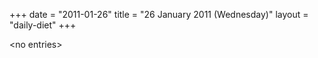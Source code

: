 +++
date = "2011-01-26"
title = "26 January 2011 (Wednesday)"
layout = "daily-diet"
+++

\<no entries\>